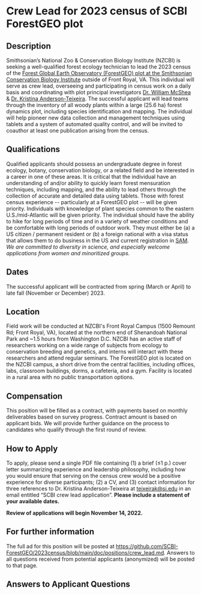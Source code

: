# Crew Lead for 2023 census of SCBI ForestGEO plot


## Description

Smithsonian’s National Zoo & Conservation Biology Institute (NZCBI) is seeking a well-qualified forest ecology technician to lead the 2023 census of the [Forest Global Earth Observatory (ForestGEO) plot at the Smithsonian Conservation Biology Institute](https://forestgeo.si.edu/sites/north-america/smithsonian-conservation-biology-institute) outside of Front Royal, VA.
This individual will serve as crew lead, overseeing and participating in census work on a daily basis and coordinating with plot principal investigators [Dr. William McShea](https://nationalzoo.si.edu/about/staff/william-j-mcshea) & [Dr. Kristina Anderson-Teixeira](https://nationalzoo.si.edu/about/staff/kristina-j-anderson-teixeira). 
The successful applicant will lead teams through the inventory of all woody plants within a large (25.6 ha) forest dynamics plot, including species identification and mapping. 
The individual will help pioneer new data collection and management techniques using tablets and a system of automated quality control, and will be invited to coauthor at least one publication arising from the census.

## Qualifications

Qualified applicants should possess an undergraduate degree in forest ecology, botany, conservation biology, or a related field and be interested in a career in one of these areas.
It is critical that the individual have an understanding of and/or ability to quickly learn forest mensuration techniques, including mapping, and the ability to lead others through the collection of accurate and detailed data using tablets. 
Those with forest census experience -- particularly at a ForestGEO plot -- will be given priority.
Individuals with knowledge of plant species common to the eastern U.S./mid-Atlantic will be given priority. 
The individual should have the ability to hike for long periods of time and in a variety of weather conditions and be comfortable with long periods of outdoor work.
They must either be (a) a US citizen / permanent resident or (b) a foreign national with a visa status that allows them to do business in the US and current registration in [SAM](https://sam.gov/content/home).
*We are committed to diversity in science, and especially welcome applications from women and minoritized groups.*

## Dates 
The successful applicant will be contracted from spring (March or April) to late fall (November or December) 2023. 

## Location

Field work will be conducted at NZCBI's Front Royal Campus (1500 Remount Rd; Front Royal, VA), located at the northern end of Shenandoah National Park and ~1.5 hours from Washington D.C.
NZCBI has an active staff of researchers working on a wide range of subjects from ecology to conservation breeding and genetics, and interns will interact with these researchers and attend regular seminars. 
The ForestGEO plot is located on the NZCBI campus, a short drive from the central facilities, including offices, labs, classroom buildings, dorms, a cafeteria, and a gym.
Facility is located in a rural area with no public transportation options. 

## Compensation 

This position will be filled as a contract, with payments based on monthly deliverables based on survey progress.
Contract amount is based on applicant bids.
We will provide further guidance on the process to candidates who qualify through the first round of review.

## How to Apply

To apply, please send a single PDF file containing (1) a brief (≤1 p.) cover letter summarizing experience and leadership philosophy, including how you would ensure that serving on the census crew would be a positive experience for diverse participants; (2) a CV, and (3) contact information for three references to Dr. Kristina Anderson-Teixeira at teixeirak@si.edu in an email entitled “SCBI crew lead application”. **Please include a statement of your available dates.**

**Review of applications will begin November 14, 2022.** 

## For further information
The full ad for this position will be posted at https://github.com/SCBI-ForestGEO/2023census/blob/main/doc/positions/crew_lead.md. 
Answers to all questions received from potential applicants (anonymized) will be posted to that page.

## Answers to Applicant Questions
